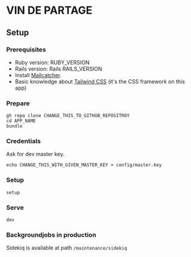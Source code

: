 # VIN DE PARTAGE

## Setup

### Prerequisites

- Ruby version: RUBY_VERSION
- Rails version: Rails RAILS_VERSION
- Install [Mailcatcher](https://mailcatcher.me/).
- Basic knowledge about [Tailwind CSS](https://tailwindcss.com/docs) (it's the CSS framework on this app)


### Prepare

```
gh repo clone CHANGE_THIS_TO_GITHUB_REPOSITROY
cd APP_NAME
bundle
```

### Credentials

Ask for dev master key.

```
echo CHANGE_THIS_WITH_GIVEN_MASTER_KEY > config/master.key
```

### Setup

```
setup
```

### Serve

```
dev
```

### Backgroundjobs in production

Sidekiq is available at path `/maintenance/sidekiq`
